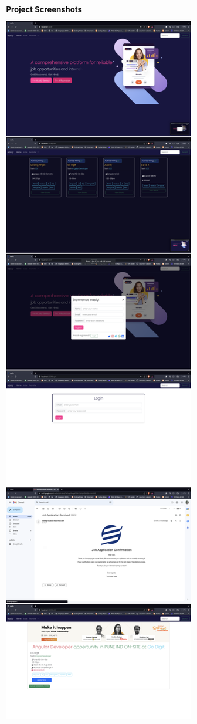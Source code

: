 ## Project Screenshots

![](https://github.com/taran1326/job_search_project/blob/main/screenshots/Screenshot%202023-08-14%20at%2012.17.39.png)
![](https://github.com/taran1326/job_search_project/blob/main/screenshots/Screenshot%202023-08-14%20at%2012.17.42.png)
![](https://github.com/taran1326/job_search_project/blob/main/screenshots/Screenshot%202023-08-14%20at%2012.17.36.png)
![](https://github.com/taran1326/job_search_project/blob/main/screenshots/Screenshot%202023-08-14%20at%2012.17.58.png)
![](https://github.com/taran1326/job_search_project/blob/main/screenshots/Screenshot%202023-08-14%20at%2012.18.21.png)
![](https://github.com/taran1326/job_search_project/blob/main/screenshots/Screenshot%202023-08-14%20at%2012.17.50.png)
